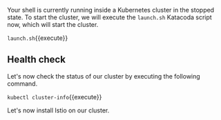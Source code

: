 Your shell is currently running inside a Kubernetes cluster in the stopped state. To start the cluster, we will execute the `launch.sh` Katacoda script now, which will start the cluster.

`launch.sh`{{execute}}

## Health check

Let's now check the status of our cluster by executing the following command.

`kubectl cluster-info`{{execute}}

Let's now install Istio on our cluster.
